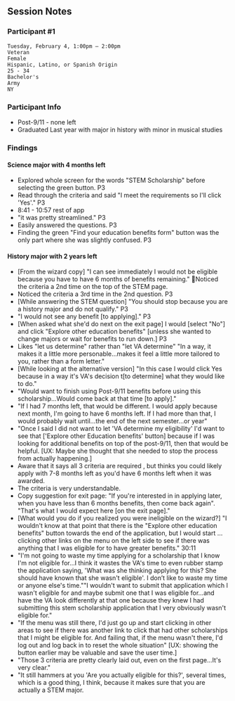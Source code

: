 ## Session Notes
### Participant #1

	Tuesday, February 4, 1:00pm – 2:00pm 	
	Veteran 	
  	Female 	
  	Hispanic, Latino, or Spanish Origin 	
	25 - 34 	
  	Bachelor's 	
 	Army 	
 	NY 

### Participant Info
* Post-9/11 - none left
* Graduated Last year with major in history with minor in musical studies

### Findings
#### Science major with 4 months left
* Explored whole screen for the words "STEM Scholarship" before selecting the green button.  P3
* Read through the criteria and said "I meet the requirements so I'll click 'Yes'."  P3
* 8:41 - 10:57 rest of app
* "it was pretty streamlined."  P3  
* Easily answered the questions.  P3
* Finding the green "Find your education benefits form" button was the only part where she was slightly confused.  P3
	
#### History major with 2 years left
* [From the wizard copy] "I can see immediately I would not be eligible because you have to have 6 months of benefits remaining."  Noticed the criteria a 2nd time on the top of the STEM page.  
*	Noticed the criteria a 3rd time in the 2nd question.  P3
* [While answering the STEM question] "You should stop because you are a history major and do not qualify."  P3
* "I would not see any benefit [to applying]."   P3
* [When asked what she'd do next on the exit page] I would [select "No"] and click "Explore other education benefits" [unless she wanted to change majors or wait for benefits to run down.]  P3
* Likes "let us determine" rather than "let VA determine" "In a way, it makes it a little more personable…makes it feel a little more tailored to you, rather than a form letter."
* [While looking at the alternative version] "In this case I would click Yes because in a way it's VA's decision t[to determine] what they would like to do."
* "Would want to finish using Post-9/11 benefits before using this scholarship…Would come back at that time [to apply]."
* "If I had 7 months left, that would be different. I would apply because next month, I'm going to have 6 months left. If I had more than that, I would probably wait until…the end of the next semester…or year"
* "Once I said I did not want to let 'VA determine my eligibility' I'd want to see that ['Explore other Education benefits' button] because if I was looking for additional benefits on top of the post-9/11, then that would be helpful. [UX: Maybe she thought that she needed to stop the process from actually happening.]
* Aware that it says all 3 criteria are required , but thinks you could likely apply with 7-8 months left as you'd have 6 months left when it was awarded.
* The criteria is very understandable.
* Copy suggestion for exit page: "If you're interested in in applying later, when you have less than 6 months benefits, then come back again". "That's what I would expect here [on the exit page]."
* [What would you do if you realized you were ineligible on the wizard?] "I wouldn't know at that point that there is the "Explore other education benefits" button towards the end of the application, but I would start … clicking other links on the menu on the left side to see if there was anything that I was eligible for to have greater benefits." 30:11
* "I'm not going to waste my time applying for a scholarship that I know I'm not eligible for…I think it wastes the VA's time to even rubber stamp the application saying, 'What was she thinking applying for this? She should have known that she wasn't eligible'. I don’t like to waste my time or anyone else's time.""I wouldn't want to submit that application which I wasn't eligible for and maybe submit one that I was eligible for…and have the VA look differently at that one because they knew I had submitting this stem scholarship application that I very obviously wasn't eligible for."
* "If the menu was still there, I'd just go up and start clicking in other areas to see if there was another link to click that had other scholarships that I might be eligible for. And failing that, if the menu wasn't there, I'd log out and log back in to reset the whole situation" [UX: showing the button earlier may be valuable and save the user time.]
* "Those 3 criteria are pretty clearly laid out, even on the first page…It's very clear."
* "It still hammers at you 'Are you actually eligible for this?', several times, which is a good thing, I think, because it makes sure that you are actually a STEM major.
